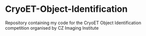 # CryoET-Object-Identification
Repository containing my code for the CryoET Object Identification competition organised by CZ Imaging Institute
